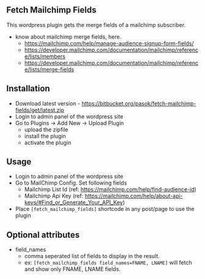 ## Fetch Mailchimp Fields
This wordpress plugin gets the merge fields of a mailchimp subscriber.

- know about mailchimp merge fields, here.
    - https://mailchimp.com/help/manage-audience-signup-form-fields/
    - https://developer.mailchimp.com/documentation/mailchimp/reference/lists/members
    - https://developer.mailchimp.com/documentation/mailchimp/reference/lists/merge-fields

## Installation
- Download latest version - https://bitbucket.org/pasok/fetch-mailchimp-fields/get/latest.zip
- Login to admin panel of the wordpress site
- Go to Plugins -> Add New -> Upload Plugin
    - upload the zipfile
    - install the plugin
    - activate the plugin

## Usage
- Login to admin panel of the wordpress site
- Go to MailChimp Config. Set following fields
    - Mailchimp List Id (ref: https://mailchimp.com/help/find-audience-id)
    - Mailchimp Api Key (ref: https://mailchimp.com/help/about-api-keys/#Find_or_Generate_Your_API_Key)
- Place `[fetch_mailchimp_fields]` shortcode in any post/page to use the plugin

## Optional attributes
- field_names
    - comma seperated list of fields to display in the result.
    - ex: `[fetch_mailchimp_fields field_names=FNAME, LNAME]` will fetch and show only FNAME, LNAME fields.
